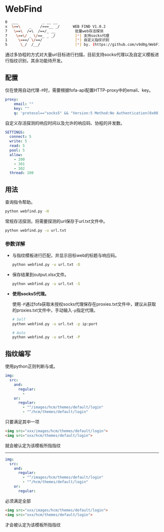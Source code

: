 # WebFind

```sh
0  ___           _ __ __                
x  \==\    _    /===__ _/      WEB FIND V1.0.2
7   \==\  /=\  /==/_ __        	批量web存活探测
7    \==\/ _ \/==_ _ _/        	[*] 支持socks代理
1     \===/ \/==/              	[*] 自定义指纹识别
5      \_/  /__/               	[*] by. (https://github.com/v9d0g/WebFind)
```

通过多协程的方式对大量url目标进行扫描，目前支持socks代理以及自定义模板进行指纹识别，其余功能待开发。

## 配置

仅在使用自动代理`-P`时，需要根据fofa-api配置HTTP-proxy中的email、key。

```yaml
proxy:
    email: ""
    key: ""
    q: 'protocol=="socks5" && "Version:5 Method:No Authentication(0x00)" && country="CN"'
```

自定义存活探测的响应时间以及允许的响应码、协程的并发数。

```yaml
SETTINGS:
  connect: 5
  write: 5
  read: 5
  pool: 5
  allow:
    - 200
    - 301
    - 302
  thread: 100
```

## 用法

查询指令帮助。

```sh
python webfind.py -H
```

常规存活探测，将需要探测的url保存于url.txt文件中。

```sh
python webfind.py -u url.txt
```

### 参数详解

- 与指纹模板进行匹配，并显示目标web的标题与响应码。

  ```sh
  python webfind.py -u url.txt -D
  ```

- 保存结果到output.xlsx文件。

  ```sh
  python webfind.py -u url.txt -S
  ```

- **使用socks5代理。**

  使用`-P`通过fofa获取未授权socks代理保存在proxies.txt文件中，建议从获取的proxies.txt文件中，手动输入`-p`指定代理。

  ```sh
  # Self
  python webfind.py -u url.txt -p ip:port
  
  # Auto
  python webfind.py -u url.txt -P
  ```

## 指纹编写

使用python正则判断与或。

```yaml
img:
  src:
    and:
      regular:
        -
    or:
      regular:
        - "^/images/hcm/themes/default/login"
        - "^/hcm/themes/default/login"
```

只要满足其中一项

```html
<img src="xxx/images/hcm/themes/default/login">
<img src="xxx/hcm/themes/default/login">
```

就会被认定为该模板所指指纹

------


```yaml
img:
  src:
    and:
      regular:
        - "^/images/hcm/themes/default/login"
        - "^/hcm/themes/default/login"
    or:
      regular:
```

必须满足全部

```html
<img src="xxx/images/hcm/themes/default/login">
<img src="xxx/hcm/themes/default/login">
```

才会被认定为该模板所指指纹
